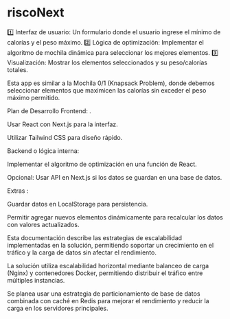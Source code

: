 # riscoNext
1️⃣ Interfaz de usuario: Un formulario donde el usuario ingrese el mínimo de calorías y el peso máximo.
2️⃣ Lógica de optimización: Implementar el algoritmo de mochila dinámica para seleccionar los mejores elementos.
3️⃣ Visualización: Mostrar los elementos seleccionados y su peso/calorías totales.

Esta app es similar a la Mochila 0/1 (Knapsack Problem), donde debemos seleccionar elementos que maximicen las calorías sin exceder el peso máximo permitido.


Plan de Desarrollo
 Frontend: .

Usar React con Next.js para la interfaz.

Utilizar Tailwind CSS para diseño rápido.

 Backend o lógica interna:

Implementar el algoritmo de optimización en una función de React.

Opcional: Usar API en Next.js si los datos se guardan en una base de datos.

 Extras :

Guardar datos en LocalStorage para persistencia.

Permitir agregar nuevos elementos dinámicamente para recalcular los datos con valores actualizados.

Esta documentación describe las estrategias de escalabilidad implementadas en la solución, permitiendo soportar un crecimiento en el tráfico y la carga de datos sin afectar el rendimiento.

La solución utiliza escalabilidad horizontal mediante balanceo de carga (Nginx) y contenedores Docker, permitiendo distribuir el tráfico entre múltiples instancias.

Se planea usar una estrategia de particionamiento de base de datos combinada con caché en Redis para mejorar el rendimiento y reducir la carga en los servidores principales.